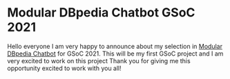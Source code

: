 # Modular DBpedia Chatbot GSoC 2021

Hello everyone I am very happy to announce about my selection in [Modular DBpedia Chatbot](https://summerofcode.withgoogle.com/projects/#5922382260207616) for GSoC 2021.
This will be my first GSoC project and I am very excited to work on this project Thank you for giving me this opportunity excited to work with you all!

